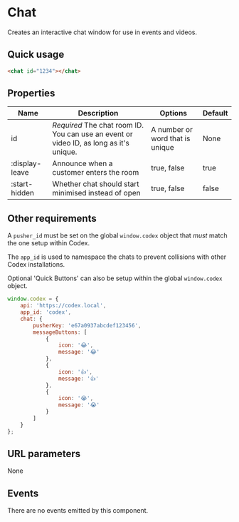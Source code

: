 # Chat

Creates an interactive chat window for use in events and videos.

## Quick usage

```html
<chat id="1234"></chat>
```

## Properties

| Name | Description | Options | Default |
|------|-------------|---------|---------|
| id | *Required* The chat room ID.  You can use an event or video ID, as long as it's unique. | A number or word that is unique | None |
| :display-leave | Announce when a customer enters the room | true, false | true |
| :start-hidden | Whether chat should start minimised instead of open | true, false | false |


## Other requirements

A `pusher_id` must be set on the global `window.codex` object that *must* match the one setup within Codex.

The `app_id` is used to namespace the chats to prevent collisions with other Codex installations.

Optional 'Quick Buttons' can also be setup within the global `window.codex` object.

``` javascript
window.codex = {
	api: 'https://codex.local',
	app_id: 'codex',
	chat: {
	    pusherKey: 'e67a0937abcdef123456',
	    messageButtons: [
		    {
		        icon: '😂',
		        message: '😂'
		    },
		    {
		        icon: '👍',
		        message: '👍'
		    },
		    {
		        icon: '😭',
		        message: '😭'
		    }
	    ]
	}
};
```

## URL parameters

None

## Events

There are no events emitted by this component.
